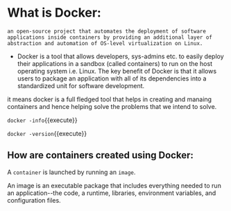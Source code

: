# What is Docker:
    an open-source project that automates the deployment of software applications inside containers by providing an additional layer of abstraction and automation of OS-level virtualization on Linux.

- Docker is a tool that allows developers, sys-admins etc. to easily deploy their applications in a sandbox (called containers) to run on the host operating system i.e. Linux. The key benefit of Docker is that it allows users to package an application with all of its dependencies into a standardized unit for software development.

it means docker is a full fledged tool that helps in creating and manaing containers and hence helping solve the problems that we intend to solve.

`docker -info`{{execute}}

`docker -version`{{execute}}

## How are containers created using Docker:
A `container` is launched by running an `image`.

An image is an executable package that includes everything needed to run an application--the code, a runtime, libraries, environment variables, and configuration files.